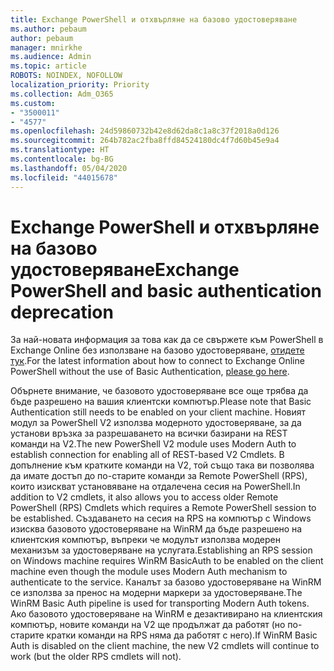 ```yaml
---
title: Exchange PowerShell и отхвърляне на базово удостоверяване
ms.author: pebaum
author: pebaum
manager: mnirkhe
ms.audience: Admin
ms.topic: article
ROBOTS: NOINDEX, NOFOLLOW
localization_priority: Priority
ms.collection: Adm_O365
ms.custom:
- "3500011"
- "4577"
ms.openlocfilehash: 24d59860732b42e8d62da8c1a8c37f2018a0d126
ms.sourcegitcommit: 264b782ac2fba8ffd84524180dc4f7d60b45e9a4
ms.translationtype: HT
ms.contentlocale: bg-BG
ms.lasthandoff: 05/04/2020
ms.locfileid: "44015678"
---
```

# <a name="exchange-powershell-and-basic-authentication-deprecation"></a><span data-ttu-id="bac00-102">Exchange PowerShell и отхвърляне на базово удостоверяване</span><span class="sxs-lookup"><span data-stu-id="bac00-102">Exchange PowerShell and basic authentication deprecation</span></span>

<span data-ttu-id="bac00-103">За най-новата информация за това как да се свържете към PowerShell в Exchange Online без използване на базово удостоверяване, [отидете тук](https://aka.ms/psbasicauth).</span><span class="sxs-lookup"><span data-stu-id="bac00-103">For the latest information about how to connect to Exchange Online PowerShell without the use of Basic Authentication, [please go here](https://aka.ms/psbasicauth).</span></span>

<span data-ttu-id="bac00-104">Обърнете внимание, че базовото удостоверяване все още трябва да бъде разрешено на вашия клиентски компютър.</span><span class="sxs-lookup"><span data-stu-id="bac00-104">Please note that Basic Authentication still needs to be enabled on your client machine.</span></span>
<span data-ttu-id="bac00-105">Новият модул за PowerShell V2 използва модерното удостоверяване, за да установи връзка за разрешаването на всички базирани на REST команди на V2.</span><span class="sxs-lookup"><span data-stu-id="bac00-105">The new PowerShell V2 module uses Modern Auth to establish connection for enabling all of REST-based V2 Cmdlets.</span></span> <span data-ttu-id="bac00-106">В допълнение към кратките команди на V2, той също така ви позволява да имате достъп до по-старите команди за Remote PowerShell (RPS), които изискват установяване на отдалечена сесия на PowerShell.</span><span class="sxs-lookup"><span data-stu-id="bac00-106">In addition to V2 cmdlets, it also allows you to access older Remote PowerShell (RPS) Cmdlets which requires a Remote PowerShell session to be established.</span></span> <span data-ttu-id="bac00-107">Създаването на сесия на RPS на компютър с Windows изисква базовото удостоверяване на WinRM да бъде разрешено на клиентския компютър, въпреки че модулът използва модерен механизъм за удостоверяване на услугата.</span><span class="sxs-lookup"><span data-stu-id="bac00-107">Establishing an RPS session on Windows machine requires WinRM BasicAuth to be enabled on the client machine even though the module uses Modern Auth mechanism to authenticate to the service.</span></span> <span data-ttu-id="bac00-108">Каналът за базово удостоверяване на WinRM се използва за пренос на модерни маркери за удостоверяване.</span><span class="sxs-lookup"><span data-stu-id="bac00-108">The WinRM Basic Auth pipeline is used for transporting Modern Auth tokens.</span></span> <span data-ttu-id="bac00-109">Ако базовото удостоверяване на WinRM е дезактивирано на клиентския компютър, новите команди на V2 ще продължат да работят (но по-старите кратки команди на RPS няма да работят с него).</span><span class="sxs-lookup"><span data-stu-id="bac00-109">If WinRM Basic Auth is disabled on the client machine, the new V2 cmdlets will continue to work (but the older RPS cmdlets will not).</span></span>
